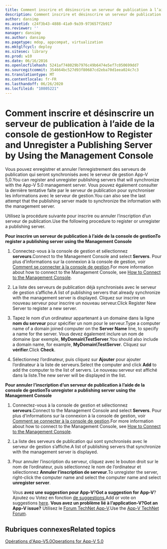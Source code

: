 ```yaml
---
title: Comment inscrire et désinscrire un serveur de publication à l’aide de la console de gestion
description: Comment inscrire et désinscrire un serveur de publication à l’aide de la console de gestion
author: dansimp
ms.assetid: c24f3b43-4888-41a9-9a39-973657f2b917
ms.reviewer: ''
manager: dansimp
ms.author: dansimp
ms.pagetype: mdop, appcompat, virtualization
ms.mktglfcycl: deploy
ms.sitesec: library
ms.prod: w10
ms.date: 06/16/2016
ms.openlocfilehash: 5241af748029b7976c49b6474e5ef7c050699dd7
ms.sourcegitcommit: 354664bc527d93f80687cd2eba70d1eea024c7c3
ms.translationtype: MT
ms.contentlocale: fr-FR
ms.lasthandoff: 06/26/2020
ms.locfileid: "10805221"
---
```

# <span data-ttu-id="81e1a-103">Comment inscrire et désinscrire un serveur de publication à l’aide de la console de gestion</span><span class="sxs-lookup"><span data-stu-id="81e1a-103">How to Register and Unregister a Publishing Server by Using the Management Console</span></span>


<span data-ttu-id="81e1a-104">Vous pouvez enregistrer et annuler l’enregistrement des serveurs de publication qui seront synchronisés avec le serveur de gestion App-V 5,0.</span><span class="sxs-lookup"><span data-stu-id="81e1a-104">You can register and unregister publishing servers that will synchronize with the App-V 5.0 management server.</span></span> <span data-ttu-id="81e1a-105">Vous pouvez également consulter la dernière tentative faite par le serveur de publication pour synchroniser les informations avec le serveur de gestion.</span><span class="sxs-lookup"><span data-stu-id="81e1a-105">You can also see the last attempt that the publishing server made to synchronize the information with the management server.</span></span>

<span data-ttu-id="81e1a-106">Utilisez la procédure suivante pour inscrire ou annuler l’inscription d’un serveur de publication.</span><span class="sxs-lookup"><span data-stu-id="81e1a-106">Use the following procedure to register or unregister a publishing server.</span></span>

**<span data-ttu-id="81e1a-107">Pour inscrire un serveur de publication à l’aide de la console de gestion</span><span class="sxs-lookup"><span data-stu-id="81e1a-107">To register a publishing server using the Management Console</span></span>**

1.  <span data-ttu-id="81e1a-108">Connectez-vous à la console de gestion et sélectionnez **serveurs**.</span><span class="sxs-lookup"><span data-stu-id="81e1a-108">Connect to the Management Console and select **Servers**.</span></span> <span data-ttu-id="81e1a-109">Pour plus d’informations sur la connexion à la console de gestion, voir [Comment se connecter à la console de gestion](how-to-connect-to-the-management-console-beta.md).</span><span class="sxs-lookup"><span data-stu-id="81e1a-109">For more information about how to connect to the Management Console, see [How to Connect to the Management Console](how-to-connect-to-the-management-console-beta.md).</span></span>

2.  <span data-ttu-id="81e1a-110">La liste des serveurs de publication déjà synchronisés avec le serveur de gestion s’affiche.</span><span class="sxs-lookup"><span data-stu-id="81e1a-110">A list of publishing servers that already synchronize with the management server is displayed.</span></span> <span data-ttu-id="81e1a-111">Cliquez sur inscrire un nouveau serveur pour inscrire un nouveau serveur.</span><span class="sxs-lookup"><span data-stu-id="81e1a-111">Click Register New Server to register a new server.</span></span>

3.  <span data-ttu-id="81e1a-112">Tapez le nom d’un ordinateur appartenant à un domaine dans la ligne **nom du serveur** pour spécifier un nom pour le serveur.</span><span class="sxs-lookup"><span data-stu-id="81e1a-112">Type a computer name of a domain joined computer on the **Server Name** line, to specify a name for the server.</span></span> <span data-ttu-id="81e1a-113">Vous devez également inclure un nom de domaine (par exemple, **MyDomain\\TestServer**.</span><span class="sxs-lookup"><span data-stu-id="81e1a-113">You should also include a domain name, for example, **MyDomain\\TestServer**.</span></span> <span data-ttu-id="81e1a-114">Cliquez sur **vérifier**.</span><span class="sxs-lookup"><span data-stu-id="81e1a-114">Click **Check**.</span></span>

4.  <span data-ttu-id="81e1a-115">Sélectionnez l’ordinateur, puis cliquez sur **Ajouter** pour ajouter l’ordinateur à la liste de serveurs.</span><span class="sxs-lookup"><span data-stu-id="81e1a-115">Select the computer and click **Add** to add the computer to the list of servers.</span></span> <span data-ttu-id="81e1a-116">Le nouveau serveur est affiché dans la liste.</span><span class="sxs-lookup"><span data-stu-id="81e1a-116">The new server will be displayed in the list.</span></span>

**<span data-ttu-id="81e1a-117">Pour annuler l’inscription d’un serveur de publication à l’aide de la console de gestion</span><span class="sxs-lookup"><span data-stu-id="81e1a-117">To unregister a publishing server using the Management Console</span></span>**

1.  <span data-ttu-id="81e1a-118">Connectez-vous à la console de gestion et sélectionnez **serveurs**.</span><span class="sxs-lookup"><span data-stu-id="81e1a-118">Connect to the Management Console and select **Servers**.</span></span> <span data-ttu-id="81e1a-119">Pour plus d’informations sur la connexion à la console de gestion, voir [Comment se connecter à la console de gestion](how-to-connect-to-the-management-console-beta.md).</span><span class="sxs-lookup"><span data-stu-id="81e1a-119">For more information about how to connect to the Management Console, see [How to Connect to the Management Console](how-to-connect-to-the-management-console-beta.md).</span></span>

2.  <span data-ttu-id="81e1a-120">La liste des serveurs de publication qui sont synchronisés avec le serveur de gestion s’affiche.</span><span class="sxs-lookup"><span data-stu-id="81e1a-120">A list of publishing servers that synchronize with the management server is displayed.</span></span>

3.  <span data-ttu-id="81e1a-121">Pour annuler l’inscription du serveur, cliquez avec le bouton droit sur le nom de l’ordinateur, puis sélectionnez le nom de l’ordinateur et sélectionnez **Annuler l’inscription de serveur**.</span><span class="sxs-lookup"><span data-stu-id="81e1a-121">To unregister the server, right-click the computer name and select the computer name and select **unregister server**.</span></span>

    <span data-ttu-id="81e1a-122">Vous **avez une suggestion pour App-V**?</span><span class="sxs-lookup"><span data-stu-id="81e1a-122">**Got a suggestion for App-V**?</span></span> <span data-ttu-id="81e1a-123">Ajoutez ou Votez en fonction [de suggestions.](http://appv.uservoice.com/forums/280448-microsoft-application-virtualization)</span><span class="sxs-lookup"><span data-stu-id="81e1a-123">Add or vote on suggestions [here](http://appv.uservoice.com/forums/280448-microsoft-application-virtualization).</span></span> **<span data-ttu-id="81e1a-124">Vous avez un problème lié à l’application-V?</span><span class="sxs-lookup"><span data-stu-id="81e1a-124">Got an App-V issue?</span></span>** <span data-ttu-id="81e1a-125">Utilisez le [Forum TechNet App-V](https://social.technet.microsoft.com/Forums/home?forum=mdopappv).</span><span class="sxs-lookup"><span data-stu-id="81e1a-125">Use the [App-V TechNet Forum](https://social.technet.microsoft.com/Forums/home?forum=mdopappv).</span></span>

## <span data-ttu-id="81e1a-126">Rubriques connexes</span><span class="sxs-lookup"><span data-stu-id="81e1a-126">Related topics</span></span>


[<span data-ttu-id="81e1a-127">Opérations d'App-V5.0</span><span class="sxs-lookup"><span data-stu-id="81e1a-127">Operations for App-V 5.0</span></span>](operations-for-app-v-50.md)

 

 





